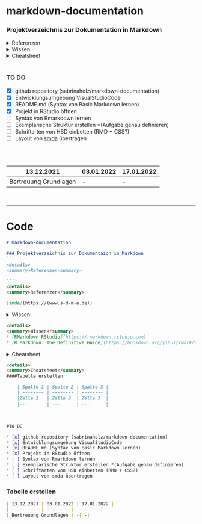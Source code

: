 # markdown-documentation 
 
### Projektverzeichnis zur Dokumentation in Markdown

<details>
    <summary>Referenzen</summary>

* [smda](https://(www.s-d-m-a.de))


![alttext](https://www.s-d-m-a.de/assets/images/sdma@2x.png)

</details>


<details>
    <summary>Wissen</summary>

* [RMarkdown RStudio](https://rmarkdown.rstudio.com)
* [R Markdown: The Definitive Guide](https://bookdown.org/yihui/rmarkdown/)

</details>

<details>
    <summary>Cheatsheet</summary>

    ####Tabelle erstellen

    | Spalte 1 | Spalte 2 | Spalte 3 |
    | -------- | -------- | -------- |
    |Zelle 1   | Zelle 2  | Zelle 3  |
    |...       | ...      | ...      |


</details>

<br>

### TO DO

- [x] github repository (sabrinaholz/markdown-documentation)
- [x] Entwicklungsumgebung VisualStudioCode
- [x] README.md (Syntax von Basic Markdown lernen)
- [x] Projekt in RStudio öffnen
- [ ] Syntax von Rmarkdown lernen
- [ ] Exemplarische Struktur erstellen *(Aufgabe genau definieren)
- [ ] Schriftarten von HSD einbetten (RMD + CSS?)
- [ ] Layout von [smda](https://(www.s-d-m-a.de)) übertragen

<br>
<br>

| 13.12.2021 | 03.01.2022 | 17.01.2022 |
| -----------| ---------|----------|
| Bertreuung Grundlagen | -| -|


<br>

___
# Code
````markdown
# markdown-documentation

### Projektverzeichnis zur Dokumentaion in Markdown
```
<details>
<summary>Referenzen<summary>

```
<details> 
<summary>Referenzen</summary> 

[smda](https://(www.s-d-m-a.de))

````
<details>
<summary>Wissen</<summary>

```markdown
<details>
<summary>Wissen</summary>
* [RMarkdown RStudio](https://rmarkdown.rstudio.com)
* [R Markdown: The Definitive Guide](https://bookdown.org/yihui/rmarkdown/)
````

<details>
<summary>Cheatsheet<summary>

```markdown
<details>
<summary>Cheatsheet</summary>
####Tabelle erstellen

    | Spalte 1 | Spalte 2 | Spalte 3 |
    | -------- | -------- | -------- |
    |Zelle 1   | Zelle 2  | Zelle 3  |
    |...       | ...      | ...      |

````

<br>

```
#TO DO
````

````markdown
* [x] github repository (sabrinaholz/markdown-documentation)
* [x] Entwicklungsumgebung VisualStudioCode
* [x] README.md (Syntax von Basic Markdown lernen)
* [x] Projekt in RStudio öffnen
* [ ] Syntax von Rmarkdown lernen
* [ ] Exemplarische Struktur erstellen *(Aufgabe genau definieren)
* [ ] Schriftarten von HSD einbetten (RMD + CSS?)
* [ ] Layout von smda übertragen
````

### Tabelle erstellen
````markdown
| 13.12.2021 | 03.01.2022 | 17.01.2022 |
| -----------| ---------|----------|
| Bertreuung Grundlagen | -| -|
````














